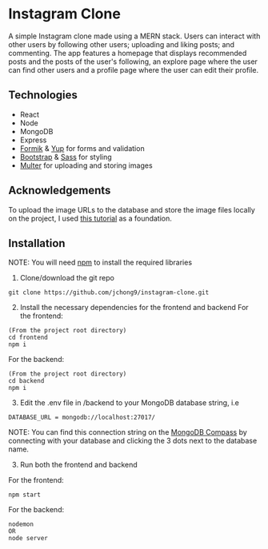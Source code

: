 # Instagram Clone
A simple Instagram clone made using a MERN stack. Users can interact with other users by following other users; uploading and liking posts; and commenting. The app features
a homepage that displays recommended posts and the posts of the user's following, an explore page where the user can find other users and a profile page where the user can edit their profile.

## Technologies
- React
- Node
- MongoDB
- Express
- [Formik](https://formik.org/) & [Yup](https://www.npmjs.com/package/yup/v/1.0.0-alpha.3) for forms and validation
- [Bootstrap](https://getbootstrap.com/) & [Sass](https://sass-lang.com/) for styling
- [Multer](https://www.npmjs.com/package/multer) for uploading and storing images

## Acknowledgements
To upload the image URLs to the database and store the image files locally on the project, I used [this tutorial](https://www.youtube.com/watch?v=j_EAwG9Rwd4) as
a foundation.

## Installation
NOTE: You will need [npm](https://docs.npmjs.com/downloading-and-installing-node-js-and-npm) to install the required libraries

1. Clone/download the git repo
```
git clone https://github.com/jchong9/instagram-clone.git
```

2. Install the necessary dependencies for the frontend and backend
For the frontend: 
```
(From the project root directory)
cd frontend
npm i
```
For the backend:
```
(From the project root directory)
cd backend
npm i
```

3. Edit the .env file in /backend to your MongoDB database string,
i.e
```
DATABASE_URL = mongodb://localhost:27017/
```
NOTE: You can find this connection string on the [MongoDB Compass](https://www.mongodb.com/products/tools/compass) by connecting with your database and clicking the 3 dots
next to the database name.

3. Run both the frontend and backend

For the frontend:
```
npm start
```
For the backend:
```
nodemon
OR
node server
```
